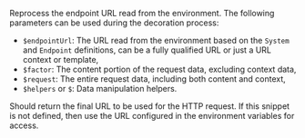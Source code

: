 Reprocess the endpoint URL read from the environment. The following parameters can be used during the decoration process:

- `$endpointUrl`: The URL read from the environment based on the `System` and `Endpoint` definitions, can be a fully qualified URL
  or just a
  URL context or template,
- `$factor`: The content portion of the request data, excluding context data,
- `$request`: The entire request data, including both content and context,
- `$helpers` or `$`: Data manipulation helpers.

Should return the final URL to be used for the HTTP request. If this snippet is not defined, then use the URL configured in
the environment variables for access.
